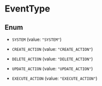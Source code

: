 

# EventType

## Enum


* `SYSTEM` (value: `"SYSTEM"`)

* `CREATE_ACTION` (value: `"CREATE_ACTION"`)

* `DELETE_ACTION` (value: `"DELETE_ACTION"`)

* `UPDATE_ACTION` (value: `"UPDATE_ACTION"`)

* `EXECUTE_ACTION` (value: `"EXECUTE_ACTION"`)



